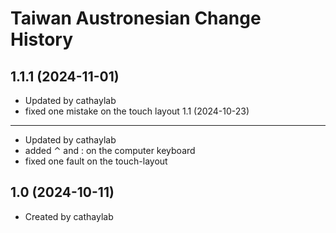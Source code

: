 Taiwan Austronesian Change History
====================

1.1.1 (2024-11-01)
----------------
* Updated by cathaylab
* fixed one mistake on the touch layout
1.1 (2024-10-23)
----------------
* Updated by cathaylab
* added ⌃ and : on the computer keyboard
* fixed one fault on the touch-layout

1.0 (2024-10-11)
----------------
* Created by cathaylab
